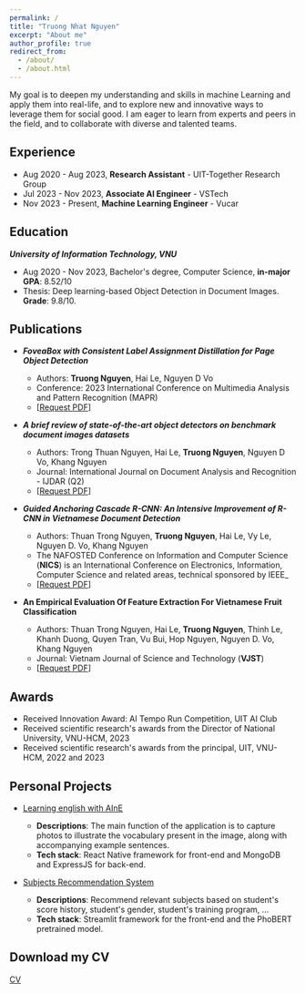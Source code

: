```yaml
---
permalink: /
title: "Truong Nhat Nguyen"
excerpt: "About me"
author_profile: true
redirect_from:
  - /about/
  - /about.html
---
```


My goal is to deepen my understanding and skills in machine Learning and apply them into real-life, and to explore new and innovative ways to leverage them for social good. I am eager to learn from experts and peers in the field, and to collaborate with diverse and talented teams.

## <a name="exp"></a> Experience

- Aug 2020 - Aug 2023, **Research Assistant** - UIT-Together Research Group
- Jul 2023 - Nov 2023, **Associate AI Engineer** - VSTech
- Nov 2023 - Present, **Machine Learning Engineer** - Vucar

## <a name="edu"></a> Education

**_University of Information Technology, VNU_**<br/>

- Aug 2020 - Nov 2023, Bachelor's degree, Computer Science, **in-major GPA**: 8.52/10
- Thesis: Deep learning-based Object Detection in Document Images. **Grade**: 9.8/10.

## <a name="publication"></a> Publications

- **_FoveaBox with Consistent Label Assignment Distillation for Page Object Detection_**<br/>

  - Authors: **Truong Nguyen**, Hai Le, Nguyen D Vo<br/>
  - Conference: 2023 International Conference on Multimedia Analysis and Pattern Recognition (MAPR)<br/>
  - [[Request PDF](https://ieeexplore.ieee.org/abstract/document/10288889)]

- **_A brief review of state-of-the-art object detectors on benchmark document images datasets_**<br/>

  - Authors: Trong Thuan Nguyen, Hai Le, **Truong Nguyen**, Nguyen D Vo, Khang Nguyen<br/>
  - Journal: International Journal on Document Analysis and Recognition - IJDAR (Q2)<br/>
  - [[Request PDF](https://link.springer.com/article/10.1007/s10032-023-00431-0)]

- **_Guided Anchoring Cascade R-CNN: An Intensive Improvement of R-CNN in Vietnamese Document Detection_**<br/>

  - Authors: Thuan Trong Nguyen, **Truong Nguyen**, Hai Le, Vy Le, Nguyen D. Vo, Khang Nguyen<br/>
  - The NAFOSTED Conference on Information and Computer Science (**NICS**) is an International Conference on Electronics, Information, Computer Science and related areas, technical sponsored by IEEE\_<br/>
  - [[Request PDF](https://ieeexplore.ieee.org/document/9701510)]

- **An Empirical Evaluation Of Feature Extraction For Vietnamese Fruit Classification**<br/>
  - Authors: Thuan Trong Nguyen, Hai Le, **Truong Nguyen**, Thinh Le, Khanh Duong, Quyen Tran, Vu Bui, Hop Nguyen, Nguyen D. Vo, Khang Nguyen<br/>
  - Journal: Vietnam Journal of Science and Technology (**VJST**)<br/>
  - [[Request PDF](https://vjs.ac.vn/index.php/jst/article/view/16299)]

## <a name="award"></a> Awards

- Received Innovation Award: AI Tempo Run Competition, UIT AI Club
- Received scientific research's awards from the Director of National University, VNU-HCM, 2023
- Received scientific research's awards from the principal, UIT, VNU-HCM, 2022 and 2023

## <a name="projects"></a> Personal Projects

- [Learning english with AInE](https://github.com/truong11062002/Learning-English-with-AInE)

  - **Descriptions**: The main function of the application is to capture photos to illustrate the vocabulary present in the image, along with accompanying example sentences.
  - **Tech stack**: React Native framework for front-end and MongoDB and ExpressJS for back-end.

- [Subjects Recommendation System](https://github.com/truong11062002/UIT-subjects-recommendation-system)
  - **Descriptions**: Recommend relevant subjects based on student's score history, student's gender, student's training program, ...
  - **Tech stack**: Streamlit framework for the front-end and the PhoBERT pretrained model.

## <a name="cv"></a> Download my CV

[CV](https://drive.google.com/file/d/1U33SmS4cUdyz3lpwEt6IzuGHUjKdPvoZ/view?usp=sharing)
